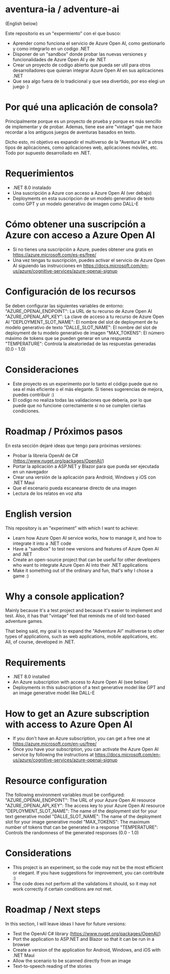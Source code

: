 # aventura-ia / adventure-ai
(English below)

Este repositorio es un "expermiento" con el que busco:
- Aprender como funciona el servicio de Azure Open AI, como gestionarlo y como integrarlo en un codigo .NET
- Disponer de un "sandbox" donde probar las nuevas versiones y funcionalidades de Azure Open AI y de .NET
- Crear un proyecto de codigo abierto que pueda ser util para otros desarrolladores que quieran integrar Azure Open AI en sus aplicaciones .NET
- Que sea algo fuera de lo tradicional y que sea divertido, por eso elegi un juego :)

# Por qué una aplicación de consola?
Principalmente porque es un proyecto de prueba y porque es más sencillo de implementar y de probar. Ademas, tiene ese aire "vintage" que me hace recordar a los antiguos juegos de aventuras basados en texto.

Dicho esto, mi objetivo es expandir el multiverso de la "Aventura IA" a otros tipos de aplicaciones, como aplicaciones web, aplicaciones móviles, etc. Todo por supuesto desarrollado en .NET.

# Requerimientos
- .NET 8.0 instalado
- Una suscripción a Azure con acceso a Azure Open AI (ver debajo)
- Deployments en esta suscripcion de un modelo generativo de texto como GPT y un modelo generativo de imagen como DALL-E

# Cómo obtener una suscripción a Azure con acceso a Azure Open AI
- Si no tienes una suscripción a Azure, puedes obtener una gratis en https://azure.microsoft.com/es-es/free/
- Una vez tengas tu suscripción, puedes activar el servicio de Azure Open AI siguiendo las instrucciones en https://docs.microsoft.com/en-us/azure/cognitive-services/azure-openai-signup

# Configuración de los recursos
Se deben configurar las siguientes variables de entorno:
"AZURE_OPENAI_ENDPOINT": La URL de tu recurso de Azure Open AI
"AZURE_OPENAI_API_KEY": La clave de acceso a tu recurso de Azure Open AI
"DEPLOYMENT_SLOT_NAME": El nombre del slot de deployment de tu modelo generativo de texto
"DALLE_SLOT_NAME": El nombre del slot de deployment de tu modelo generativo de imagen
"MAX_TOKENS": El número máximo de tokens que se pueden generar en una respuesta 
"TEMPERATURE": Controla la aleatoriedad de las respuestas generadas (0.0 - 1.0)

# Consideraciones
- Este proyecto es un experimento por lo tanto el código puede que no sea el más eficiente o el más elegante. Si tienes sugerencias de mejora, puedes contribuir :)
- El codigo no realiza todas las validaciones que debería, por lo que puede que no funcione correctamente si no se cumplen ciertas condiciones. 

# Roadmap / Próximos pasos
En esta sección dejaré ideas que tengo para próximas versiones:

- Probar la libreria OpenAI de C# (https://www.nuget.org/packages/OpenAI/)
- Portar la aplicación a ASP.NET y Blazor para que pueda ser ejecutada en un navegador
- Crear una versión de la aplicación para Android, Windows y iOS con .NET Maui
- Que el escenario pueda escanearse directo de una imagen
- Lectura de los relatos en voz alta

# English version
This repository is an "experiment" with which I want to achieve:
- Learn how Azure Open AI service works, how to manage it, and how to integrate it into a .NET code
- Have a "sandbox" to test new versions and features of Azure Open AI and .NET
- Create an open-source project that can be useful for other developers who want to integrate Azure Open AI into their .NET applications
- Make it something out of the ordinary and fun, that's why I chose a game :)

# Why a console application?
Mainly because it's a test project and because it's easier to implement and test. Also, it has that "vintage" feel that reminds me of old text-based adventure games.

That being said, my goal is to expand the "Adventure AI" multiverse to other types of applications, such as web applications, mobile applications, etc. All, of course, developed in .NET.

# Requirements
- .NET 8.0 installed
- An Azure subscription with access to Azure Open AI (see below)
- Deployments in this subscription of a text generative model like GPT and an image generative model like DALL-E

# How to get an Azure subscription with access to Azure Open AI
- If you don't have an Azure subscription, you can get a free one at https://azure.microsoft.com/en-us/free/
- Once you have your subscription, you can activate the Azure Open AI service by following the instructions at https://docs.microsoft.com/en-us/azure/cognitive-services/azure-openai-signup

# Resource configuration
The following environment variables must be configured:
"AZURE_OPENAI_ENDPOINT": The URL of your Azure Open AI resource
"AZURE_OPENAI_API_KEY": The access key to your Azure Open AI resource
"DEPLOYMENT_SLOT_NAME": The name of the deployment slot for your text generative model
"DALLE_SLOT_NAME": The name of the deployment slot for your image generative model
"MAX_TOKENS": The maximum number of tokens that can be generated in a response
"TEMPERATURE": Controls the randomness of the generated responses (0.0 - 1.0)

# Considerations
- This project is an experiment, so the code may not be the most efficient or elegant. If you have suggestions for improvement, you can contribute :)
- The code does not perform all the validations it should, so it may not work correctly if certain conditions are not met.

# Roadmap / Next steps
In this section, I will leave ideas I have for future versions:
- Test the OpenAI C# library (https://www.nuget.org/packages/OpenAI/)
- Port the application to ASP.NET and Blazor so that it can be run in a browser
- Create a version of the application for Android, Windows, and iOS with .NET Maui
- Allow the scenario to be scanned directly from an image
- Text-to-speech reading of the stories



